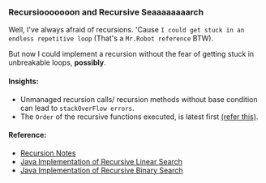### Recursiooooooon and Recursive Seaaaaaaaarch
Well, I've always afraid of recursions. 'Cause `I could get stuck in an endless repetitive loop` (That's a `Mr.Robot reference` BTW).

But now I could implement a recursion without the fear of getting stuck in unbreakable loops, **possibly**.

#### Insights:
- Unmanaged recursion calls/ recursion methods without base condition can lead to `stackOverFlow errors`.
- The `Order` of the recursive functions executed, is latest first [(refer this)](https://github.com/wannabemrrobot/becoming-leet/blob/main/courseworks/practical-data-structures-algorithms-in-java/eclipse-workspace/becoming-leet/src/algo/recursion/recursionlinearsearch.java).

#### Reference:
- [Recursion Notes](https://github.com/wannabemrrobot/becoming-leet/blob/main/courseworks/practical-data-structures-algorithms-in-java/eclipse-workspace/becoming-leet/src/algo/recursion/README.md) 
- [Java Implementation of Recursive Linear Search](https://github.com/wannabemrrobot/becoming-leet/blob/main/courseworks/practical-data-structures-algorithms-in-java/eclipse-workspace/becoming-leet/src/algo/recursion/recursionlinearsearch.java)
- [Java Implementation of Recursive Binary Search](https://github.com/wannabemrrobot/becoming-leet/blob/main/courseworks/practical-data-structures-algorithms-in-java/eclipse-workspace/becoming-leet/src/algo/recursion/recursionbinarysearch.java) 